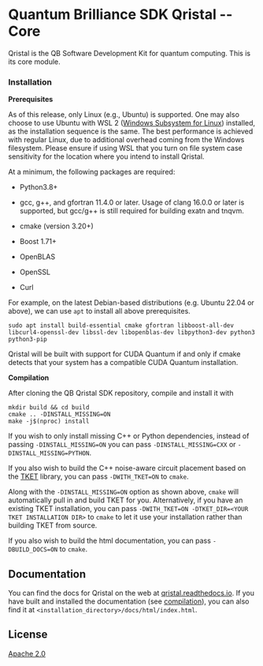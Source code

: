 # Quantum Brilliance SDK Qristal -- Core #

Qristal is the QB Software Development Kit for quantum computing.  This is its core module.

### Installation

**Prerequisites**

As of this release, only Linux (e.g., Ubuntu) is supported. One may also choose to use Ubuntu with WSL 2 ([Windows Subsystem for Linux](https://learn.microsoft.com/en-us/windows/wsl/)) installed, as the installation sequence is the same. The best performance is achieved with regular Linux, due to additional overhead coming from the Windows filesystem. Please ensure if using WSL that you turn on file system case sensitivity for the location where you intend to install Qristal.

At a minimum, the following packages are required:

- Python3.8+

- gcc, g++, and gfortran 11.4.0 or later.  Usage of clang 16.0.0 or later is supported, but gcc/g++ is still required for building exatn and tnqvm.

- cmake (version 3.20+)

- Boost 1.71+

- OpenBLAS

- OpenSSL

- Curl


For example, on the latest Debian-based distributions (e.g. Ubuntu 22.04 or above), we can use `apt` to install all above prerequisites. 

```
sudo apt install build-essential cmake gfortran libboost-all-dev libcurl4-openssl-dev libssl-dev libopenblas-dev libpython3-dev python3 python3-pip
```

Qristal will be built with support for CUDA Quantum if and only if cmake detects that your system has a compatible CUDA Quantum installation.

**Compilation**

<a name="compilation"></a>

After cloning the QB Qristal SDK repository, compile and install it with

```
mkdir build && cd build
cmake .. -DINSTALL_MISSING=ON
make -j$(nproc) install
```

If you wish to only install missing C++ or Python dependencies, instead of passing `-DINSTALL_MISSING=ON` you can pass `-DINSTALL_MISSING=CXX` or `-DINSTALL_MISSING=PYTHON`.

If you also wish to build the C++ noise-aware circuit placement based on the [TKET](https://github.com/CQCL/tket) library, you can pass `-DWITH_TKET=ON` to `cmake`.

Along with the `-DINSTALL_MISSING=ON` option as shown above, `cmake` will automatically pull in and build TKET for you.
Alternatively, if you have an existing TKET installation, you can pass `-DWITH_TKET=ON -DTKET_DIR=<YOUR TKET INSTALLATION DIR>` to `cmake` to let it use your installation rather than building TKET from source.  

If you also wish to build the html documentation, you can pass `-DBUILD_DOCS=ON` to `cmake`.

## Documentation
You can find the docs for Qristal on the web at [qristal.readthedocs.io](https://qristal.readthedocs.io).  If you have built and installed the documentation (see [compilation](#compilation)), you can also find it at `<installation_directory>/docs/html/index.html`.  

## License ##
[Apache 2.0](LICENSE)
